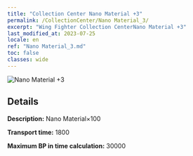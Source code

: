 ```yaml
---
title: "Collection Center Nano Material +3"
permalink: /CollectionCenter/Nano Material_3/
excerpt: "Wing Fighter Collection CenterNano Material +3"
last_modified_at: 2023-07-25
locale: en
ref: "Nano Material_3.md"
toc: false
classes: wide
---
```



![Nano Material +3](/images/cc/CC_Nano_Material_3.png)

## Details

  **Description:** Nano Material×100

  **Transport time:** 1800

  **Maximum BP in time calculation:** 30000

